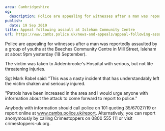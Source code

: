 ```yaml
area: Cambridgeshire
og:
  description: Police are appealing for witnesses after a man was reportedly assaulted by a group of youths at the Beeches Community Centre in Mill Street, Isleham at about 9pm yesterday.
publish:
  date: 19 Sep 2019
title: Appeal following assault at Isleham Community Centre
url: https://www.cambs.police.uk/news-and-appeals/appeal-following-assault-at-isleham-community-centre
```

Police are appealing for witnesses after a man was reportedly assaulted by a group of youths at the Beeches Community Centre in Mill Street, Isleham at about 9pm yesterday (18 September).

The victim was taken to Addenbrooke's Hospital with serious, but not life threatening injuries.

Sgt Mark Rabel said: "This was a nasty incident that has understandably left the victim shaken and seriously injured.

"Patrols have been increased in the area and I would urge anyone with information about the attack to come forward to report to police."

Anybody with information should call police on 101 quoting 35/67027/19 or report online at www.cambs.police.uk/report. Alternatively, you can report anonymously by calling Crimestoppers on 0800 555 111 or visit crimestoppers-uk.org.
